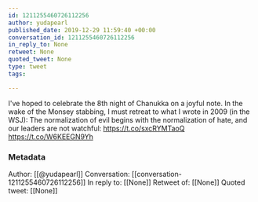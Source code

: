 ```yaml
---
id: 1211255460726112256
author: yudapearl
published_date: 2019-12-29 11:59:40 +00:00
conversation_id: 1211255460726112256
in_reply_to: None
retweet: None
quoted_tweet: None
type: tweet
tags:

---
```


I've hoped to celebrate the 8th night of Chanukka on a joyful note. In the wake of the Monsey stabbing, I must retreat to what I wrote in 2009 (in the WSJ): The normalization of evil begins with the normalization of hate, and our leaders are not watchful:
https://t.co/sxcRYMTaoQ https://t.co/W6KEEGN9Yh

### Metadata

Author: [[@yudapearl]]
Conversation: [[conversation-1211255460726112256]]
In reply to: [[None]]
Retweet of: [[None]]
Quoted tweet: [[None]]
